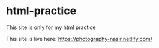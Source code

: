 # html-practice
This site is only for my html practice

This site is live here: https://photography-nasir.netlify.com/
